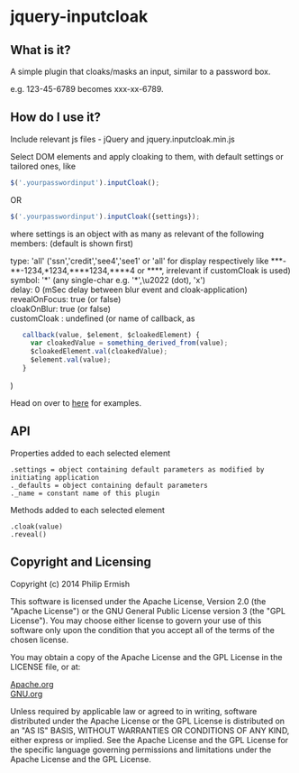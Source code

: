 # jquery-inputcloak

## What is it?

A simple plugin that cloaks/masks an input, similar to a password box.

e.g. 123-45-6789 becomes xxx-xx-6789.

## How do I use it?

Include relevant js files - jQuery and jquery.inputcloak.min.js

Select DOM elements and apply cloaking to them, with default settings or tailored ones, like
```javascript
$('.yourpasswordinput').inputCloak();
```
OR
```javascript
$('.yourpasswordinput').inputCloak({settings});
```
where settings is an object with as many as relevant of the following members:
\(default is shown first\)

 type: 'all' \('ssn','credit','see4','see1' or 'all'
   for display respectively like \*\*\*-\*\*-1234,\*1234,\*\*\*\*1234,\*\*\*\*4 or \*\*\*\*,
   irrelevant if customCloak is used\)<br />
 symbol: '\*' \(any single-char e.g. '\*',\u2022 \(dot\), 'x'\)<br />
 delay: 0 \(mSec delay between blur event and cloak-application\)<br />
 revealOnFocus: true \(or false\)<br />
 cloakOnBlur: true \(or false\)<br />
 customCloak : undefined \(or name of callback, as
```javascript
   callback(value, $element, $cloakedElement) {
     var cloakedValue = something_derived_from(value);
     $cloakedElement.val(cloakedValue);
     $element.val(value);
   }
```
  \)

Head on over to [here](http://ermish.github.io/jquery-inputcloak) for examples.

## API

Properties added to each selected element
```
.settings = object containing default parameters as modified by initiating application
._defaults = object containing default parameters
._name = constant name of this plugin
```
Methods added to each selected element
```
.cloak(value)
.reveal()
```
##  Copyright and Licensing

Copyright (c) 2014 Philip Ermish

This software is licensed under the Apache License, Version 2.0 (the "Apache License") or the GNU General Public License version 3 (the "GPL License"). You may choose either license to govern your use of this software only upon the condition that you accept all of the terms of the chosen license.

You may obtain a copy of the Apache License and the GPL License in the LICENSE file, or at:

[Apache.org](http://www.apache.org/licenses/LICENSE-2.0)<br />
[GNU.org](http://www.gnu.org/licenses/gpl-3.0.html)

Unless required by applicable law or agreed to in writing, software distributed under the Apache License or the GPL License is distributed on an "AS IS" BASIS, WITHOUT WARRANTIES OR CONDITIONS OF ANY KIND, either express or implied. See the Apache License and the GPL License for the specific language governing permissions and limitations under the Apache License and the GPL License.
